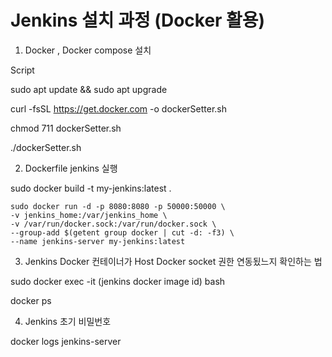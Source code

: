 # Jenkins 설치 과정 (Docker 활용)


1. Docker , Docker compose 설치

Script

sudo apt update && sudo apt upgrade

curl -fsSL https://get.docker.com -o dockerSetter.sh

chmod 711 dockerSetter.sh

./dockerSetter.sh

2. Dockerfile jenkins 실행

sudo docker build -t my-jenkins:latest .

```
sudo docker run -d -p 8080:8080 -p 50000:50000 \
-v jenkins_home:/var/jenkins_home \
-v /var/run/docker.sock:/var/run/docker.sock \
--group-add $(getent group docker | cut -d: -f3) \
--name jenkins-server my-jenkins:latest
```

3. Jenkins Docker 컨테이너가 Host Docker socket 권한 연동됬느지 확인하는 법

sudo docker exec -it (jenkins docker image id) bash

docker ps

4. Jenkins 초기 비밀번호 

docker logs jenkins-server